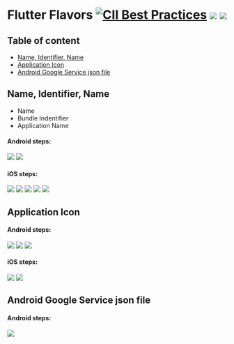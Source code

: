 # Flutter Flavors [![CII Best Practices](https://img.shields.io/badge/platform-ios%20%7C%20android-%23989898)](https://bestpractices.coreinfrastructure.org/projects/5631) [![](https://img.shields.io/badge/Flutter-3.0-blue)](https://docs.flutter.dev/development/tools/sdk/releases) [![](https://img.shields.io/badge/Xcode-13.4.1-red)]()

## Table of content
- [Name, Identifier, Name](#name-identifier-name)
- [Application Icon](#application-icon)
- [Android Google Service json file](#android-google-service-json-file)

## Name, Identifier, Name
- Name
- Bundle Indentifier
- Application Name

#### Android steps:
![](/android-flavor.png)
![](/android-manifest.png)

#### iOS steps:
![](/ios-build-configuration.png)
![](/ios-scheme-1.png)
![](/ios-scheme-2.png)
![](/ios-name-bundle-identifier.png)
![](/ios-infoplist.png)

## Application Icon
#### Android steps:
![](/android-flavor.png)
![](/android-manifest.png)
![](/android-appicon.png)

#### iOS steps: 
![](/ios-appicon-2.png)
![](/ios-appicon-1.png)

## Android Google Service json file
#### Android steps:
![](/android-google-service-json.png)